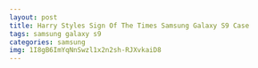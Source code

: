 ```yaml
---
layout: post
title: Harry Styles Sign Of The Times Samsung Galaxy S9 Case
tags: samsung galaxy s9
categories: samsung
img: 1I8gB6ImYqNnSwzl1x2n2sh-RJXvkaiD8
---
```

